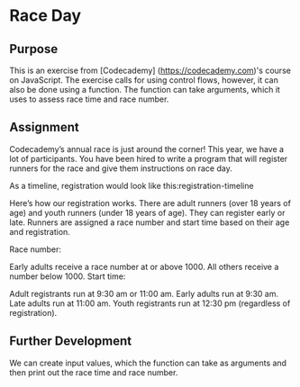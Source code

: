 # Race Day

## Purpose

This is an exercise from [Codecademy] (https://codecademy.com)'s course on JavaScript. The exercise calls for using control flows, however, it can also be done using a function. The function can take arguments, which it uses to assess race time and race number.

## Assignment

Codecademy’s annual race is just around the corner! This year, we have a lot of participants. You have been hired to write a program that will register runners for the race and give them instructions on race day.

As a timeline, registration would look like this:registration-timeline

Here’s how our registration works. There are adult runners (over 18 years of age) and youth runners (under 18 years of age). They can register early or late. Runners are assigned a race number and start time based on their age and registration.

Race number:

Early adults receive a race number at or above 1000.
All others receive a number below 1000.
Start time:

Adult registrants run at 9:30 am or 11:00 am.
Early adults run at 9:30 am.
Late adults run at 11:00 am.
Youth registrants run at 12:30 pm (regardless of registration).

## Further Development

We can create input values, which the function can take as arguments and then print out the race time and race number.
